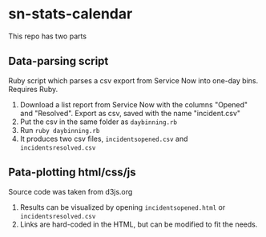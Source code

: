 sn-stats-calendar
=================

This repo has two parts

## Data-parsing script
Ruby script which parses a csv export from Service Now into one-day
bins. Requires Ruby.

1. Download a list report from Service Now with the columns "Opened" and "Resolved". Export as csv, saved with the name "incident.csv"
2. Put the csv in the same folder as `daybinning.rb`
3. Run `ruby daybinning.rb`
4. It produces two csv files, `incidentsopened.csv` and
   `incidentsresolved.csv`

## Pata-plotting html/css/js
Source code was taken from d3js.org

1. Results can be visualized by opening `incidentsopened.html` or
   `incidentsresolved.csv`
2. Links are hard-coded in the HTML, but can be modified to fit the
   needs.
